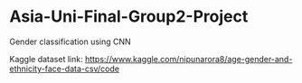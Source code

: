 # Asia-Uni-Final-Group2-Project
Gender classification using CNN

Kaggle dataset link: https://www.kaggle.com/nipunarora8/age-gender-and-ethnicity-face-data-csv/code
